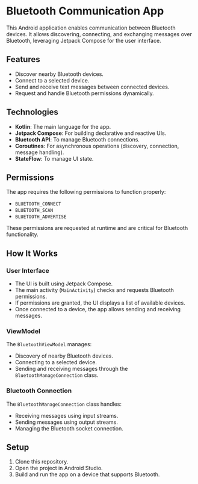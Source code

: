# Bluetooth Communication App

This Android application enables communication between Bluetooth devices. It allows discovering, connecting, and exchanging messages over Bluetooth, leveraging Jetpack Compose for the user interface.

## Features

- Discover nearby Bluetooth devices.
- Connect to a selected device.
- Send and receive text messages between connected devices.
- Request and handle Bluetooth permissions dynamically.

## Technologies

- **Kotlin**: The main language for the app.
- **Jetpack Compose**: For building declarative and reactive UIs.
- **Bluetooth API**: To manage Bluetooth connections.
- **Coroutines**: For asynchronous operations (discovery, connection, message handling).
- **StateFlow**: To manage UI state.

## Permissions

The app requires the following permissions to function properly:

- `BLUETOOTH_CONNECT`
- `BLUETOOTH_SCAN`
- `BLUETOOTH_ADVERTISE`

These permissions are requested at runtime and are critical for Bluetooth functionality.

## How It Works

### User Interface

- The UI is built using Jetpack Compose. 
- The main activity (`MainActivity`) checks and requests Bluetooth permissions.
- If permissions are granted, the UI displays a list of available devices.
- Once connected to a device, the app allows sending and receiving messages.

### ViewModel

The `BluetoothViewModel` manages:
- Discovery of nearby Bluetooth devices.
- Connecting to a selected device.
- Sending and receiving messages through the `BluetoothManageConnection` class.

### Bluetooth Connection

The `BluetoothManageConnection` class handles:
- Receiving messages using input streams.
- Sending messages using output streams.
- Managing the Bluetooth socket connection.

## Setup

1. Clone this repository.
2. Open the project in Android Studio.
3. Build and run the app on a device that supports Bluetooth.
